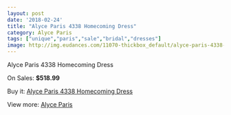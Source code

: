 ```yaml
---
layout: post
date: '2018-02-24'
title: "Alyce Paris 4338 Homecoming Dress"
category: Alyce Paris
tags: ["unique","paris","sale","bridal","dresses"]
image: http://img.eudances.com/11070-thickbox_default/alyce-paris-4338-homecoming-dress.jpg
---
```

Alyce Paris 4338 Homecoming Dress

On Sales: **$518.99**
<a href="https://www.eudances.com/en/alyce-paris/3531-alyce-paris-4338-homecoming-dress.html"><amp-img layout="responsive" width="600" height="600" src="//img.eudances.com/11070-thickbox_default/alyce-paris-4338-homecoming-dress.jpg" alt="Alyce Paris 4338 Homecoming Dress 0" /></a>
<a href="https://www.eudances.com/en/alyce-paris/3531-alyce-paris-4338-homecoming-dress.html"><amp-img layout="responsive" width="600" height="600" src="//img.eudances.com/11074-thickbox_default/alyce-paris-4338-homecoming-dress.jpg" alt="Alyce Paris 4338 Homecoming Dress 1" /></a>
<a href="https://www.eudances.com/en/alyce-paris/3531-alyce-paris-4338-homecoming-dress.html"><amp-img layout="responsive" width="600" height="600" src="//img.eudances.com/11073-thickbox_default/alyce-paris-4338-homecoming-dress.jpg" alt="Alyce Paris 4338 Homecoming Dress 2" /></a>
<a href="https://www.eudances.com/en/alyce-paris/3531-alyce-paris-4338-homecoming-dress.html"><amp-img layout="responsive" width="600" height="600" src="//img.eudances.com/11072-thickbox_default/alyce-paris-4338-homecoming-dress.jpg" alt="Alyce Paris 4338 Homecoming Dress 3" /></a>
<a href="https://www.eudances.com/en/alyce-paris/3531-alyce-paris-4338-homecoming-dress.html"><amp-img layout="responsive" width="600" height="600" src="//img.eudances.com/11071-thickbox_default/alyce-paris-4338-homecoming-dress.jpg" alt="Alyce Paris 4338 Homecoming Dress 4" /></a>

Buy it: [Alyce Paris 4338 Homecoming Dress](https://www.eudances.com/en/alyce-paris/3531-alyce-paris-4338-homecoming-dress.html "Alyce Paris 4338 Homecoming Dress")

View more: [Alyce Paris](https://www.eudances.com/en/68-Alyce-Paris "Alyce Paris")